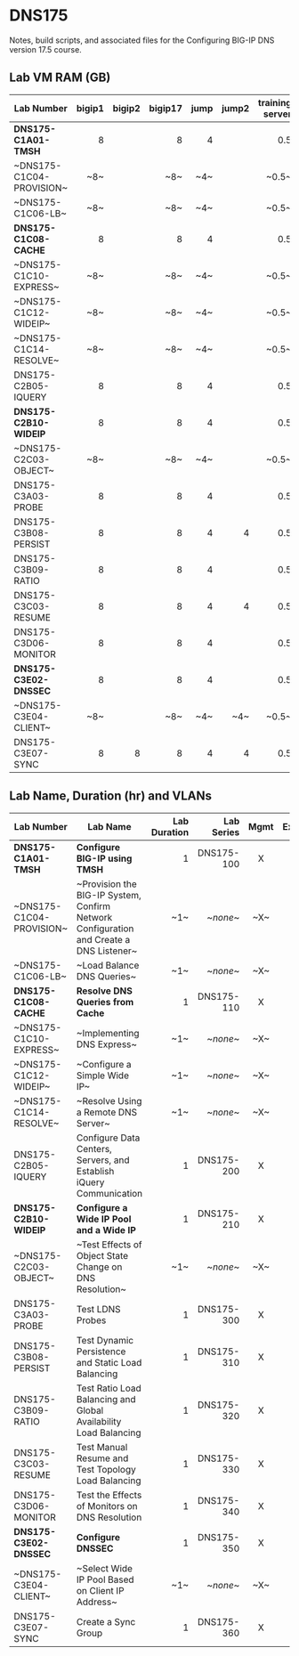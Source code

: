 # DNS175

Notes, build scripts, and associated files for the Configuring BIG-IP DNS version 17.5 course.

## Lab VM RAM (GB)

|Lab Number              |bigip1|bigip2|bigip17|jump|jump2|training server|SCF file                         |
|------------------------|-----:|-----:|------:|---:|----:|--------------:|---------------------------------|
|**DNS175-C1A01-TMSH**   |8     |      |8      |4   |     |0.5            |cfg_w_tmsh.scf                   |
|~DNS175-C1C04-PROVISION~|~8~   |      |~8~    |~4~ |     |~0.5~          |  ~*none*~                       |
|~DNS175-C1C06-LB~       |~8~   |      |~8~    |~4~ |     |~0.5~          |~create_dns_listener.scf~        |
|**DNS175-C1C08-CACHE**  |8     |      |8      |4   |     |0.5            |load_balance_dns_queries.scf     |
|~DNS175-C1C10-EXPRESS~  |~8~   |      |~8~    |~4~ |     |~0.5~          |~resolve_dns_queries_cache.scf~  |
|~DNS175-C1C12-WIDEIP~   |~8~   |      |~8~    |~4~ |     |~0.5~          |~implement_dns_express.scf~      |
|~DNS175-C1C14-RESOLVE~  |~8~   |      |~8~    |~4~ |     |~0.5~          |~configure_simple_wideip.scf~    |
|DNS175-C2B05-IQUERY     |8     |      |8      |4   |     |0.5            |create_dns_listener.scf          |
|**DNS175-C2B10-WIDEIP** |8     |      |8      |4   |     |0.5            |add_non_f5_server.scf            |
|~DNS175-C2C03-OBJECT~   |~8~   |      |~8~    |~4~ |     |~0.5~          |~configure_wideip.scf~           |
|DNS175-C3A03-PROBE      |8     |      |8      |4   |     |0.5            |configure_wideip.scf             |
|DNS175-C3B08-PERSIST    |8     |      |8      |4   |4    |0.5            |configure_wideip.scf             |
|DNS175-C3B09-RATIO      |8     |      |8      |4   |     |0.5            |configure_wideip.scf             |
|DNS175-C3C03-RESUME     |8     |      |8      |4   |4    |0.5            |test_global_availability_lb.scf  |
|DNS175-C3D06-MONITOR    |8     |      |8      |4   |     |0.5            |test_topology_lb.scf             |
|**DNS175-C3E02-DNSSEC** |8     |      |8      |4   |     |0.5            |test_global_availability_lb.scf  |
|~DNS175-C3E04-CLIENT~   |~8~   |      |~8~    |~4~ |~4~  |~0.5~          |~test_global_availability_lb.scf~|
|DNS175-C3E07-SYNC       |8     |8     |8      |4   |4    |0.5            |configure_wideip.scf             |

## Lab Name, Duration (hr) and VLANs

|Lab Number              |Lab Name                                                                              |Lab Duration|Lab Series|Mgmt|External|Internal|
|------------------------|--------------------------------------------------------------------------------------|-----------:|---------:|:--:|:------:|:------:|
|**DNS175-C1A01-TMSH**   |**Configure BIG-IP using TMSH**                                                       |1           |DNS175-100|X   |X       |X       |
|~DNS175-C1C04-PROVISION~|~Provision the BIG-IP System, Confirm Network Configuration and Create a DNS Listener~|~1~         |~*none*~  |~X~ |~X~     |~X~     |
|~DNS175-C1C06-LB~       |~Load Balance DNS Queries~                                                            |~1~         |~*none*~  |~X~ |~X~     |~X~     |
|**DNS175-C1C08-CACHE**  |**Resolve DNS Queries from Cache**                                                    |1           |DNS175-110|X   |X       |X       |
|~DNS175-C1C10-EXPRESS~  |~Implementing DNS Express~                                                            |~1~         |~*none*~  |~X~ |~X~     |~X~     |
|~DNS175-C1C12-WIDEIP~   |~Configure a Simple Wide IP~                                                          |~1~         |~*none*~  |~X~ |~X~     |~X~     |
|~DNS175-C1C14-RESOLVE~  |~Resolve Using a Remote DNS Server~                                                   |~1~         |~*none*~  |~X~ |~X~     |~X~     |
|DNS175-C2B05-IQUERY     |Configure Data Centers, Servers, and Establish iQuery Communication                   |1           |DNS175-200|X   |X       |X       |
|**DNS175-C2B10-WIDEIP** |**Configure a Wide IP Pool and a Wide IP**                                            |1           |DNS175-210|X   |X       |X       |
|~DNS175-C2C03-OBJECT~   |~Test Effects of Object State Change on DNS Resolution~                               |~1~         |~*none*~  |~X~ |~X~     |~X~     |
|DNS175-C3A03-PROBE      |Test LDNS Probes                                                                      |1           |DNS175-300|X   |X       |X       |
|DNS175-C3B08-PERSIST    |Test Dynamic Persistence and Static Load Balancing                                    |1           |DNS175-310|X   |X       |X       |
|DNS175-C3B09-RATIO      |Test Ratio Load Balancing and Global Availability Load Balancing                      |1           |DNS175-320|X   |X       |X       |
|DNS175-C3C03-RESUME     |Test Manual Resume and Test Topology Load Balancing                                   |1           |DNS175-330|X   |X       |X       |
|DNS175-C3D06-MONITOR    |Test the Effects of Monitors on DNS Resolution                                        |1           |DNS175-340|X   |X       |X       |
|**DNS175-C3E02-DNSSEC** |**Configure DNSSEC**                                                                  |1           |DNS175-350|X   |X       |X       |
|~DNS175-C3E04-CLIENT~   |~Select Wide IP Pool Based on Client IP Address~                                      |~1~         |~*none*~  |~X~ |~X~     |~X~     |
|DNS175-C3E07-SYNC       |Create a Sync Group                                                                   |1           |DNS175-360|X   |X       |X       |

